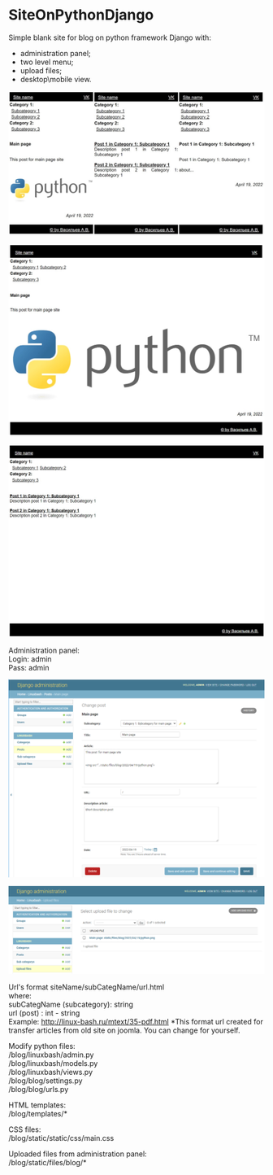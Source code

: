 # SiteOnPythonDjango
Simple blank site for blog on python framework Django with:
- administration panel;
- two level menu;
- upload files;
- desktop\mobile view.

![Alt text](screenshot/screen_mobile.jpg?raw=true "Mobile")

![Alt text](screenshot/screen_1.jpg?raw=true "Site_1")

![Alt text](screenshot/screen_2.jpg?raw=true "Site_2")

Administration panel:<br>
Login: admin<br>
Pass: admin

![Alt text](screenshot/site_3.png?raw=true "Site_3")

![Alt text](screenshot/site_4.png?raw=true "Site_4")

Url's format siteName/subCategName/url.html<br>
  where:<br>
  subCategName (subcategory): string<br>
  url (post) : int - string<br>
Example: http://linux-bash.ru/mtext/35-pdf.html
*This format url created for transfer articles from old site on joomla. You can change for yourself.

Modify python files:<br>
/blog/linuxbash/admin.py<br>
/blog/linuxbash/models.py<br>
/blog/linuxbash/views.py<br>
/blog/blog/settings.py<br>
/blog/blog/urls.py<br>


HTML templates:<br>
/blog/templates/*<br>


CSS files:<br>
/blog/static/static/css/main.css<br>


Uploaded files from administration panel:<br>
/blog/static/files/blog/*<br>
